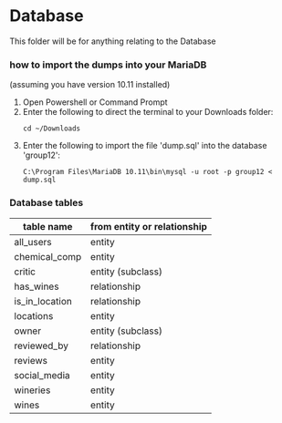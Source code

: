 # Database
This folder will be for anything relating to the Database

### how to import the dumps into your MariaDB

(assuming you have version 10.11 installed)
1. Open Powershell or Command Prompt
2. Enter the following to direct the terminal to your Downloads folder:
   ```
   cd ~/Downloads
   ```
3. Enter the following to import the file 'dump.sql' into the database 'group12':
    ```
    C:\Program Files\MariaDB 10.11\bin\mysql -u root -p group12 < dump.sql
    ```

### Database tables
| table name | from entity  or relationship
|-------------------|-------------------
| all_users         | entity
| chemical_comp     | entity
| critic            | entity (subclass)
| has_wines         | relationship
| is_in_location    | relationship
| locations         | entity
| owner             | entity (subclass)
| reviewed_by       | relationship
| reviews           | entity
| social_media      | entity
| wineries          | entity
| wines             | entity

